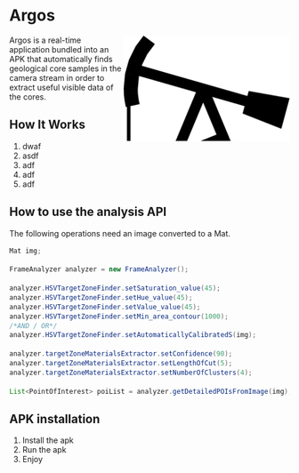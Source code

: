 # Argos

<img src="./logo.png" align="right" alt="Logo" margin="auto" width="300px">

Argos is a real-time application bundled into an APK that automatically finds geological core samples in the camera stream in order to extract useful visible data of the cores.

## How It Works

1. dwaf
2. asdf
3. adf
4. adf
5. adf


## How to use the analysis API

The following operations need an image converted to a Mat.
```java
Mat img;

FrameAnalyzer analyzer = new FrameAnalyzer();

analyzer.HSVTargetZoneFinder.setSaturation_value(45);
analyzer.HSVTargetZoneFinder.setHue_value(45);
analyzer.HSVTargetZoneFinder.setValue_value(45);
analyzer.HSVTargetZoneFinder.setMin_area_contour(1000);
/*AND / OR*/
analyzer.HSVTargetZoneFinder.setAutomaticallyCalibratedS(img);

analyzer.targetZoneMaterialsExtractor.setConfidence(90);
analyzer.targetZoneMaterialsExtractor.setLengthOfCut(5);
analyzer.targetZoneMaterialsExtractor.setNumberOfClusters(4);

List<PointOfInterest> poiList = analyzer.getDetailedPOIsFromImage(img);

```
## APK installation

1. Install the apk
2. Run the apk
3. Enjoy
